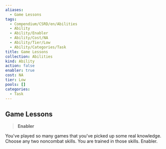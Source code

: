 ```yaml
---
aliases:
  - Game Lessons
tags:
  - Compendium/CSRD/en/Abilities
  - Ability
  - Ability/Enabler
  - Ability/Cost/NA
  - Ability/Tier/Low
  - Ability/Categories/Task
title: Game Lessons
collection: Abilities
kind: Ability
action: false
enabler: true
cost: NA
tier: Low
pools: []
categories:
  - Task
---
```

## Game Lessons    
>**Enabler**  
    
You've played so many games that you've picked up some real knowledge. Choose any two noncombat skills. You are trained in those skills. Enabler.